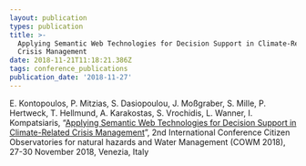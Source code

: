 ```yaml
---
layout: publication
types: publication
title: >-
  Applying Semantic Web Technologies for Decision Support in Climate-Related
  Crisis Management
date: 2018-11-21T11:18:21.386Z
tags: conference_publications
publication_date: '2018-11-27'
---
```

E. Kontopoulos, P. Mitzias, S. Dasiopoulou, J. Moßgraber, S. Mille, P. Hertweck, T. Hellmund, A. Karakostas, S. Vrochidis, L. Wanner, I. Kompatsiaris, “[Applying Semantic Web Technologies for Decision Support in Climate-Related Crisis Management](https://zenodo.org/record/1297471#.W_U_tjgzaUk)”, 2nd International Conference Citizen Observatories for natural hazards and Water Management (COWM 2018), 27-30 November 2018, Venezia, Italy
